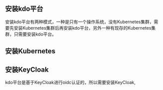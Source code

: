 


## 安装kdo平台
安装kdo平台有两种模式，一种是只有一个操作系统，没有Kubernetes集群，需要先安装Kubernetes集群后再安装kdo平台，另外一种有现存的Kubernetes集群，只需要安装kdo平台。


## 安装Kubernetes

## 安装KeyCloak
kdo平台是基于KeyCloak进行oidc认证的，所以需要安装KeyCloak,